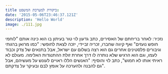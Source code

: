 ```yaml
---
title ביקורת למערכת המשפט:
date: '2015-05-06T23:46:37.121Z'
description: 'Hello World'
image: ./111.jpg
---
```


נזכיר: לאחר בריחתם של האסירים, כתב גדעון לוי טור בעיתון בו הוא כינה אותם "לוחמי חופש נועזים" ואף קיווה שחברו, זכריה זביידי, יזכה לצאת לחופשי: "כמו מרואן ברגותי וגיבורים פלסטינים אחרים גם הוא רצה בשלום עם ישראל, אבל בתנאים של צדק וכבוד לעמו, וגם הוא הרגיש שלא נותרה לו דרך אחרת זולת ההתנגדות האלימה. מעולם לא ראיתי אותו לא חמוש", כתב לוי והוסיף: "האנשים הללו ראויים לעונש על מעשיהם, אבל גם להבנה ולהערכה על אומץ לבם ובעיקר על צדקתם".
